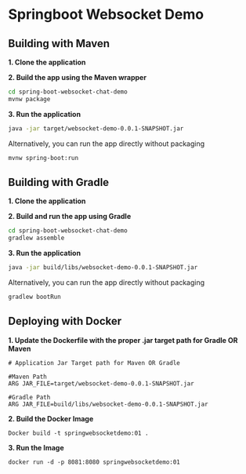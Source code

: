 
# Springboot Websocket Demo
## Building with Maven

**1. Clone the application**

**2. Build the app using the Maven wrapper**

```bash
cd spring-boot-websocket-chat-demo
mvnw package
```

**3. Run the application**
```bash
java -jar target/websocket-demo-0.0.1-SNAPSHOT.jar
```

Alternatively, you can run the app directly without packaging

```bash
mvnw spring-boot:run
```
## Building with Gradle


**1. Clone the application**


**2. Build and run the app using Gradle**

```bash
cd spring-boot-websocket-chat-demo
gradlew assemble
```

**3. Run the application**
```bash
java -jar build/libs/websocket-demo-0.0.1-SNAPSHOT.jar
```
Alternatively, you can run the app directly without packaging

```bash
gradlew bootRun
```
## Deploying with Docker
**1. Update the Dockerfile with the proper .jar target path for Gradle OR Maven**
```docker
# Application Jar Target path for Maven OR Gradle 

#Maven Path
ARG JAR_FILE=target/websocket-demo-0.0.1-SNAPSHOT.jar

#Gradle Path
ARG JAR_FILE=build/libs/websocket-demo-0.0.1-SNAPSHOT.jar

```
**2. Build the Docker Image**
```docker
Docker build -t springwebsocketdemo:01 .
```
**3. Run the Image**
```
docker run -d -p 8081:8080 springwebsocketdemo:01
```